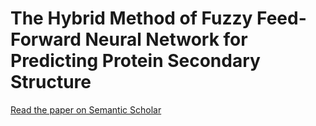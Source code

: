 # The Hybrid Method of Fuzzy Feed-Forward Neural Network for Predicting Protein Secondary Structure
[Read the paper on Semantic Scholar](https://www.semanticscholar.org/paper/The-Hybrid-Method-of-Fuzzy-Feed-Forward-Neural-for-Movahed/1a4e576b43e3f2ab0b445ab6095d9ea210209fcd)


